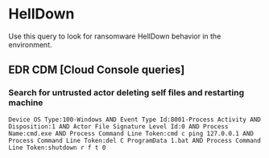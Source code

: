 # HellDown

Use this query to look for ransomware HellDown behavior in the environment.

## EDR CDM [Cloud Console queries]

### Search for untrusted actor deleting self files and restarting machine

```
Device OS Type:100-Windows AND Event Type Id:8001-Process Activity AND Disposition:1 AND Actor File Signature Level Id:0 AND Process Name:cmd.exe AND Process Command Line Token:cmd c ping 127.0.0.1 AND Process Command Line Token:del C ProgramData 1.bat AND Process Command Line Token:shutdown r f t 0
```
